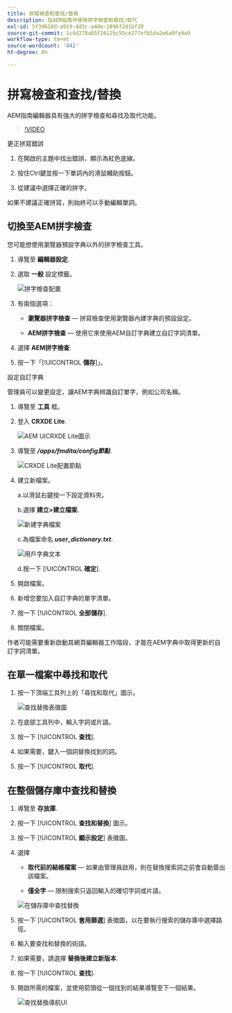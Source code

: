 ```yaml
---
title: 拼寫檢查和查找/替換
description: 在AEM指南中使用拼字檢查和尋找/取代
exl-id: 5f39618d-a919-4d3c-a4de-2896f2d1bf20
source-git-commit: 1c4d278a05f2612bc55ce277efb5da2e6a0fa9a9
workflow-type: tm+mt
source-wordcount: '442'
ht-degree: 0%

---
```


# 拼寫檢查和查找/替換

AEM指南編輯器具有強大的拼字檢查和尋找及取代功能。

>[!VIDEO](https://video.tv.adobe.com/v/342768?quality=12&learn=on)

更正拼寫錯誤

1. 在開啟的主題中找出錯誤，顯示為紅色底線。

2. 按住Ctrl鍵並按一下單詞內的滑鼠輔助按鈕。

3. 從建議中選擇正確的拼字。

如果不建議正確拼寫，則始終可以手動編輯單詞。

## 切換至AEM拼字檢查

您可能想使用瀏覽器預設字典以外的拼字檢查工具。

1. 導覽至 **編輯器設定**.

2. 選取 **一般** 設定標籤。

   ![拼字檢查配置](images/lesson-11/configure-dictionary.png)

3. 有兩個選項：

   - **瀏覽器拼字檢查**  — 拼寫檢查使用瀏覽器內建字典的預設設定。

   - **AEM拼字檢查**  — 使用它來使用AEM自訂字典建立自訂字詞清單。

4. 選擇 **AEM拼字檢查**.

5. 按一下「[!UICONTROL **儲存**]」。

設定自訂字典

管理員可以變更設定，讓AEM字典辨識自訂單字，例如公司名稱。

1. 導覽至 **工具** 框。

2. 登入 **CRXDE Lite**.

   ![AEM UICRXDE Lite圖示](images/lesson-11/crxde-lite.png)

3. 導覽至 **_/apps/fmdita/config節點_**.

   ![CRXDE Lite配置節點](images/lesson-11/config-node.png)

4. 建立新檔案。

   a.以滑鼠右鍵按一下設定資料夾。

   b.選擇 **建立>建立檔案**.

   ![新建字典檔案](images/lesson-11/new-dictionary-file.png)

   c.為檔案命名 _**user_dictionary.txt**_.

   ![用戶字典文本](images/lesson-11/user-dictionary.png)

   d.按一下 [!UICONTROL **確定**].

5. 開啟檔案。

6. 新增您要加入自訂字典的單字清單。

7. 按一下 [!UICONTROL **全部儲存**].

8. 關閉檔案。

作者可能需要重新啟動其網頁編輯器工作階段，才能在AEM字典中取得更新的自訂字詞清單。

## 在單一檔案中尋找和取代

1. 按一下頂端工具列上的「尋找和取代」圖示。

   ![查找替換表徵圖](images/lesson-11/find-replace-icon.png)

2. 在底部工具列中，輸入字詞或片語。

3. 按一下 [!UICONTROL **查找**].

4. 如果需要，鍵入一個詞替換找到的詞。

5. 按一下 [!UICONTROL **取代**].

## 在整個儲存庫中查找和替換

1. 導覽至 **存放庫**.

2. 按一下 [!UICONTROL **查找和替換**] 圖示。

3. 按一下 [!UICONTROL **顯示設定**] 表徵圖。

4. 選擇

   - **取代前的結帳檔案**  — 如果由管理員啟用，則在替換搜索詞之前會自動簽出該檔案。

   - **僅全字**  — 限制搜索只返回輸入的確切字詞或片語。

   ![在儲存庫中查找替換](images/lesson-11/repository-find-replace.png)

5. 按一下 [!UICONTROL **套用篩選**] 表徵圖，以在要執行搜索的儲存庫中選擇路徑。

6. 輸入要查找和替換的術語。

7. 如果需要，請選擇 **替換後建立新版本**.

8. 按一下 [!UICONTROL **查找**].

9. 開啟所需的檔案，並使用箭頭從一個找到的結果導覽至下一個結果。

   ![查找替換導航UI](images/lesson-11/find-replace-navigation.png)
